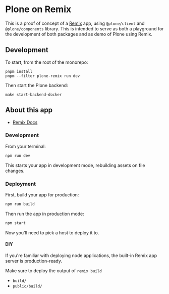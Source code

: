 # Plone on Remix

This is a proof of concept of a [Remix](https://remix.run) app, using `@plone/client` and `@plone/components` library. This is intended to serve as both a playground for the development of both packages and as demo of Plone using Remix.

## Development

To start, from the root of the monorepo:

```shell
pnpm install
pnpm --filter plone-remix run dev
```

Then start the Plone backend:

```shell
make start-backend-docker
```

## About this app

- [Remix Docs](https://remix.run/docs)

### Development

From your terminal:

```sh
npm run dev
```

This starts your app in development mode, rebuilding assets on file changes.

### Deployment

First, build your app for production:

```sh
npm run build
```

Then run the app in production mode:

```sh
npm start
```

Now you'll need to pick a host to deploy it to.

#### DIY

If you're familiar with deploying node applications, the built-in Remix app server is production-ready.

Make sure to deploy the output of `remix build`

- `build/`
- `public/build/`
